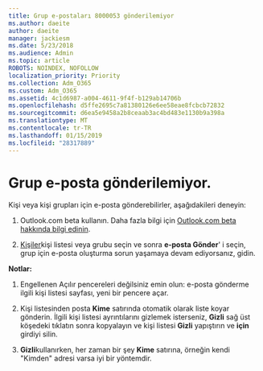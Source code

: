 ```yaml
---
title: Grup e-postaları 8000053 gönderilemiyor
ms.author: daeite
author: daeite
manager: jackiesm
ms.date: 5/23/2018
ms.audience: Admin
ms.topic: article
ROBOTS: NOINDEX, NOFOLLOW
localization_priority: Priority
ms.collection: Adm_O365
ms.custom: Adm_O365
ms.assetid: 4c1d6987-a004-4611-9f4f-b129ab14706b
ms.openlocfilehash: d5ffe2695c7a81380126e6ee58eae8fcbcb72832
ms.sourcegitcommit: d6ea5e9458a2b8ceaab3ac4bd483e1130b9a398a
ms.translationtype: MT
ms.contentlocale: tr-TR
ms.lasthandoff: 01/15/2019
ms.locfileid: "28317889"
---
```

# <a name="unable-to-send-group-emails"></a>Grup e-posta gönderilemiyor.

Kişi veya kişi grupları için e-posta gönderebilirler, aşağıdakileri deneyin:
  
1. Outlook.com beta kullanın. Daha fazla bilgi için [Outlook.com beta hakkında bilgi edinin](https://support.office.com/article/e2261c7f-d413-4084-8f22-21282f42d8cf).
    
2. [Kişiler](https://outlook.live.com/people/)kişi listesi veya grubu seçin ve sonra **e-posta Gönder**' i seçin, grup için e-posta oluşturma sorun yaşamaya devam ediyorsanız, gidin.
    
 **Notlar:**
  
1. Engellenen Açılır pencereleri değilsiniz emin olun: e-posta gönderme ilgili kişi listesi sayfası, yeni bir pencere açar.
    
2. Kişi listesinden posta **Kime** satırında otomatik olarak liste koyar gönderin. İlgili kişi listesi ayrıntılarını gizlemek isterseniz, **Gizli** sağ üst köşedeki tıklatın sonra kopyalayın ve kişi listesi **Gizli** yapıştırın ve **için** girdiyi silin. 
    
3. **Gizli**kullanırken, her zaman bir şey **Kime** satırına, örneğin kendi "Kimden" adresi varsa iyi bir yöntemdir. 
    

